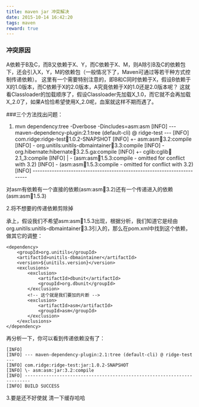 ```yaml
---
title: maven jar 冲突解决
date: 2015-10-14 16:42:20
tags: maven
reward: true
---
```



### 冲突原因

A依赖于B及C，而B又依赖于X、Y，而C依赖于X、M，则A除引B及C的依赖包下，还会引入X，Y，M的依赖包（一般情况下了，Maven可通过<scope>等若干种方式控制传递依赖）。
这里有一个需要特别注意的，即B和C同时依赖于X，假设B依赖于X的1.0版本，而C依赖于X的2.0版本，A究竟依赖于X的1.0还是2.0版本呢？
这就看Classloader的加载顺序了，假设Classloader先加载X_1.0，而它就不会再加载X_2.0了，如果A恰恰希望使用X_2.0呢，血案就这样不期而遇了。

<!--more-->

###三个方法找出问题：
 1. mvn dependency:tree -Dverbose -Dincludes=asm:asm 
   [INFO] --- maven-dependency-plugin:2.1:tree (default-cli) @ ridge-test ---
[INFO] com.ridge:ridge-test:jar:1.0.2-SNAPSHOT
[INFO] +- asm:asm:jar:3.2:compile
[INFO] \- org.unitils:unitils-dbmaintainer:jar:3.3:compile
[INFO]    \- org.hibernate:hibernate:jar:3.2.5.ga:compile
[INFO]       +- cglib:cglib:jar:2.1_3:compile
[INFO]       |  \- (asm:asm:jar:1.5.3:compile - omitted for conflict with 3.2)
[INFO]       \- (asm:asm:jar:1.5.3:compile - omitted for conflict with 3.2)
[INFO] ------------------------------------------------------------------------

对asm有依赖有一个直接的依赖(asm:asm:jar:3.2)还有一个传递进入的依赖(asm:asm:jar:1.5.3)

2.将不想要的传递依赖剪除掉

承上，假设我们不希望asm:asm:jar:1.5.3出现，根据分析，我们知道它是经由org.unitils:unitils-dbmaintainer:jar:3.3引入的，那么在pom.xml中找到这个依赖，做其它的调整：

    <dependency>  
        <groupId>org.unitils</groupId>  
        <artifactId>unitils-dbmaintainer</artifactId>  
        <version>${unitils.version}</version>  
        <exclusions>  
            <exclusion>  
                <artifactId>dbunit</artifactId>  
                <groupId>org.dbunit</groupId>  
            </exclusion>  
            <!-- 这个就是我们要加的片断 -->  
            <exclusion>  
                <artifactId>asm</artifactId>  
                <groupId>asm</groupId>  
            </exclusion>  
        </exclusions>  
    </dependency>  


再分析一下，你可以看到传递依赖没有了：


    [INFO]  
    [INFO] --- maven-dependency-plugin:2.1:tree (default-cli) @ ridge-test ---  
    [INFO] com.ridge:ridge-test:jar:1.0.2-SNAPSHOT  
    [INFO] \- asm:asm:jar:3.2:compile  
    [INFO] ------------------------------------------------------------------------  
    [INFO] BUILD SUCCESS


3.要是还不好使就 清一下缓存哈哈